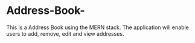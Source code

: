 # Address-Book-
This is a Address Book using the MERN stack. The application will enable users to add, remove, edit and view addresses. 

